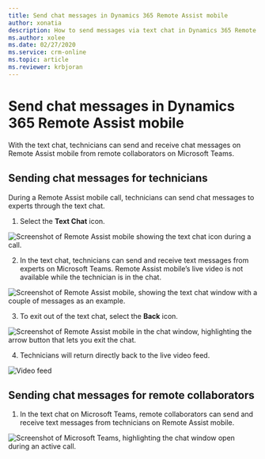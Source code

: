 ```yaml
---
title: Send chat messages in Dynamics 365 Remote Assist mobile
author: xonatia
description: How to send messages via text chat in Dynamics 365 Remote Assist mobile
ms.author: xolee
ms.date: 02/27/2020
ms.service: crm-online
ms.topic: article
ms.reviewer: krbjoran
---
```

# Send chat messages in Dynamics 365 Remote Assist mobile

With the text chat, technicians can send and receive chat messages on Remote Assist mobile from remote collaborators on Microsoft Teams. 

## Sending chat messages for technicians

During a Remote Assist mobile call, technicians can send chat messages to experts through the text chat. 

1.	Select the **Text Chat** icon.

![Screenshot of Remote Assist mobile showing the text chat icon during a call.](./media/chat_1.png "Text icon")

2. In the text chat, technicians can send and receive text messages from experts on Microsoft Teams. Remote Assist mobile’s live video is not available while the technician is in the chat. 

![Screenshot of Remote Assist mobile, showing the text chat window with a couple of messages as an example.](./media/chat_2.png "Send text")

3. To exit out of the text chat, select the **Back** icon.

![Screenshot of Remote Assist mobile in the chat window, highlighting the arrow button that lets you exit the chat.](./media/chat_3.png "Exit chat")

4. Technicians will return directly back to the live video feed.

![Video feed](./media/chat_4.png "Video feed")

## Sending chat messages for remote collaborators 

1. In the text chat on Microsoft Teams, remote collaborators can send and receive text messages from technicians on Remote Assist mobile.

![Screenshot of Microsoft Teams, highlighting the chat window open during an active call.](./media/chat_5.png "Teams Chat")

